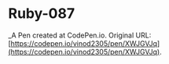 # Ruby-087
 _A Pen created at CodePen.io. Original URL: [https://codepen.io/vinod2305/pen/XWJGVJq](https://codepen.io/vinod2305/pen/XWJGVJq).

 